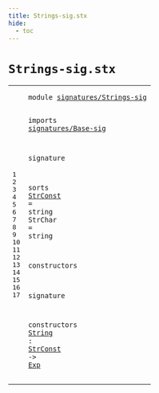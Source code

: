 ```yaml
---
title: Strings-sig.stx
hide:
  - toc
---
```


# `Strings-sig.stx`



[pdmosses/metaborg-tiger/org.metaborg.lang.tiger.statix/src-gen/statix/signatures/Strings-sig.stx]: https://github.com/pdmosses/metaborg-tiger/blob/master/org.metaborg.lang.tiger.statix/src-gen/statix/signatures/Strings-sig.stx "The source file on GitHub"

<div class="stx"><table class="highlighttable"><tbody><tr><td class="linenos"><div class="linenodiv"><pre><span></span>1
2
3
4
5
6
7
8
9
10
11
12
13
14
15
16
17
</pre></div></td>
<td class="code"><pre><code><span class="keyword">module</span> <a href="../Tiger-sig.stx/#signatures/Strings-sig_246_268" id="signatures/Strings-sig_7_29" title="Referenced at ../Tiger-sig.stx line 12"><span class="token sort_ModuleID">signatures/Strings-sig</span></a>

<span class="keyword">imports</span>
  <a href="../Base-sig.stx/#signatures/Base-sig_7_26" id="signatures/Base-sig_41_60" title="Defined at ../Base-sig.stx line 1"><span class="token sort_ModuleID">signatures/Base-sig</span></a>

<span class="keyword">signature</span>

  <span class="keyword">sorts</span>
    <span class="cons_SortAlias"><a href="#StrConst_180_188" id="StrConst_85_93" title="Referenced at line 17"><span class="token sort_ModuleID">StrConst</span></a> <span class="operator">=</span> <span class="cons_StringSort">string</span></span>
    <span class="cons_SortAlias"><span id="StrChar_107_114" title="Not referenced locally, nor via imports"><span class="token sort_ModuleID">StrChar</span></span> <span class="operator">=</span> <span class="cons_StringSort">string</span></span>

  <span class="keyword">constructors</span>

<span class="keyword">signature</span>

  <span class="keyword">constructors</span>
    <a href="../../../../trans/static-semantics.stx/#String_11614_11620" id="String_171_177" title="Referenced at ../../../../trans/static-semantics.stx line 486"><span class="token sort_ModuleID">String</span></a> <span class="operator">:</span> <span class="cons_SimpleSort"><a href="#StrConst_85_93" id="StrConst_180_188" title="Defined at line 9"><span class="token sort_ModuleID">StrConst</span></a></span> <span class="operator">-&gt;</span> <span class="cons_SimpleSort"><a href="../Base-sig.stx/#Exp_68_71" id="Exp_192_195" title="Defined at ../Base-sig.stx line 9"><span class="token sort_ModuleID">Exp</span></a></span>
</code></pre></td></tr></tbody></table></div>